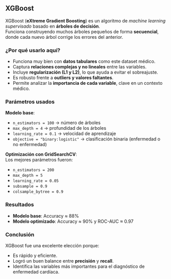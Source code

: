 ##  XGBoost

XGBoost (**eXtreme Gradient Boosting**) es un algoritmo de *machine learning supervisado* basado en **árboles de decisión**.  
Funciona construyendo muchos árboles pequeños de forma **secuencial**, donde cada nuevo árbol corrige los errores del anterior.  

###  ¿Por qué usarlo aquí?
- Funciona muy bien con **datos tabulares** como este dataset médico.  
- Captura **relaciones complejas y no lineales** entre las variables.  
- Incluye **regularización (L1 y L2)**, lo que ayuda a evitar el sobreajuste.  
- Es robusto frente a **outliers y valores faltantes**.  
- Permite analizar la **importancia de cada variable**, clave en un contexto médico.  

###  Parámetros usados
**Modelo base**:
- `n_estimators = 100` → número de árboles  
- `max_depth = 4` → profundidad de los árboles  
- `learning_rate = 0.1` → velocidad de aprendizaje  
- `objective = "binary:logistic"` → clasificación binaria (enfermedad o no enfermedad)  

**Optimización con GridSearchCV**:  
Los mejores parámetros fueron:
- `n_estimators = 200`  
- `max_depth = 5`  
- `learning_rate = 0.05`  
- `subsample = 0.9`  
- `colsample_bytree = 0.9`  

###  Resultados
- **Modelo base**: Accuracy ≈ 88%  
- **Modelo optimizado**: Accuracy ≈ 90% y ROC-AUC ≈ 0.97  

###  Conclusión
XGBoost fue una excelente elección porque:  
- Es rápido y eficiente.  
- Logró un buen balance entre **precisión** y **recall**.  
- Identifica las variables más importantes para el diagnóstico de enfermedad cardíaca.  
